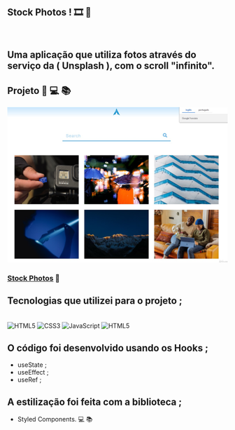 ## Stock Photos !  🎞️ 📸

<br>

## Uma aplicação que utiliza fotos através do serviço da ( Unsplash ), com o scroll "infinito".

## Projeto 🥰 💻 📚

![](./src/assets/image/stock-photos.jpg)

### [Stock Photos](https://react-js-stock-photos.netlify.app/) 🔗

## Tecnologias que utilizei para o projeto ;  
<div style="display: inline_block"><br>
    <img  align="center" src="https://cdn.jsdelivr.net/gh/devicons/devicon/icons/html5/html5-original-wordmark.svg" heigth="30" width="40"alt="HTML5">
    <img  align="center" src="https://cdn.jsdelivr.net/gh/devicons/devicon/icons/css3/css3-original-wordmark.svg" heigth="30" width="40"alt="CSS3">
    <img  align="center" src="https://cdn.jsdelivr.net/gh/devicons/devicon/icons/javascript/javascript-original.svg" heigth="30" width="40"alt="JavaScript">
    <img  align="center" src="https://cdn.jsdelivr.net/gh/devicons/devicon/icons/react/react-original-wordmark.svg" heigth="30" width="40"alt="HTML5">
</div>

## O código foi desenvolvido usando os Hooks ;
- useState ; 
- useEffect ; 
- useRef ;
## A estilização foi feita com a biblioteca ;
- Styled Components. 💻 📚



